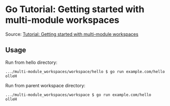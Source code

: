 # Go Tutorial: Getting started with multi-module workspaces

Source: [Tutorial: Getting started with multi-module workspaces](https://go.dev/doc/tutorial/workspaces)

## Usage

Run from hello directory:

```text
.../multi-module_workspaces/workspace/hello $ go run example.com/hello
olleH
```

Run from parent workspace directory:

```text
.../multi-module_workspaces/workspace $ go run example.com/hello
olleH
```
